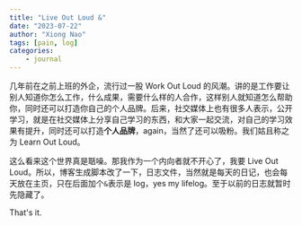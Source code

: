 ```yaml
---
title: "Live Out Loud &"
date: "2023-07-22"
author: "Xiong Nao"
tags: [pain, log]
categories:
    - journal
---
```

几年前在之前上班的外企，流行过一股 Work Out Loud 的风潮。讲的是工作要让别人知道你怎么工作，什么成果，需要什么样的人合作，这样别人就知道怎么帮助你，同时还可以打造你自己的个人品牌。后来，社交媒体上也有很多人表示，公开学习，就是在社交媒体上分享自己学习的东西，和大家一起交流，对自己的学习效果有提升，同时还可以打造**个人品牌**，again，当然了还可以吸粉。我们姑且称之为 Learn Out Loud。

这么看来这个世界真是聒噪。那我作为一个内向者就不开心了，我要 Live Out Loud。所以，博客生成脚本改了一下，日志文件，当然就是每天的日记，也会每天放在主页，只在后面加个`&`表示是 log，yes my lifelog。至于以前的日志就暂时先隐藏了。

That's it.

